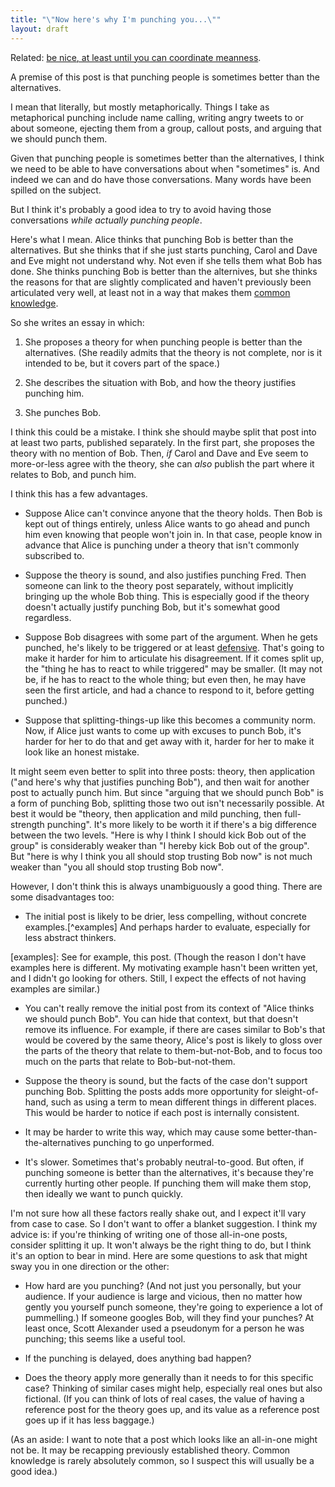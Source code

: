 ```yaml
---
title: "\"Now here's why I'm punching you...\""
layout: draft
---
```

Related: [be nice, at least until you can coordinate meanness](http://slatestarcodex.com/2016/05/02/be-nice-at-least-until-you-can-coordinate-meanness/).

A premise of this post is that punching people is sometimes better than the alternatives.

I mean that literally, but mostly metaphorically. Things I take as metaphorical punching include name calling, writing angry tweets to or about someone, ejecting them from a group, callout posts, and arguing that we should punch them.

Given that punching people is sometimes better than the alternatives, I think we need to be able to have conversations about when "sometimes" is. And indeed we can and do have those conversations. Many words have been spilled on the subject.

But I think it's probably a good idea to try to avoid having those conversations *while actually punching people*.

Here's what I mean. Alice thinks that punching Bob is better than the alternatives. But she thinks that if she just starts punching, Carol and Dave and Eve might not understand why. Not even if she tells them what Bob has done. She thinks punching Bob is better than the alternives, but she thinks the reasons for that are slightly complicated and haven't previously been articulated very well, at least not in a way that makes them [common knowledge](https://www.lesswrong.com/posts/9QxnfMYccz9QRgZ5z/the-costly-coordination-mechanism-of-common-knowledge).

So she writes an essay in which:

1. She proposes a theory for when punching people is better than the alternatives. (She readily admits that the theory is not complete, nor is it intended to be, but it covers part of the space.)

2. She describes the situation with Bob, and how the theory justifies punching him.

3. She punches Bob.

I think this could be a mistake. I think she should maybe split that post into at least two parts, published separately. In the first part, she proposes the theory with no mention of Bob. Then, *if* Carol and Dave and Eve seem to more-or-less agree with the theory, she can *also* publish the part where it relates to Bob, and punch him.

I think this has a few advantages.

* Suppose Alice can't convince anyone that the theory holds. Then Bob is kept out of things entirely, unless Alice wants to go ahead and punch him even knowing that people won't join in. In that case, people know in advance that Alice is punching under a theory that isn't commonly subscribed to.

* Suppose the theory is sound, and also justifies punching Fred. Then someone can link to the theory post separately, without implicitly bringing up the whole Bob thing. This is especially good if the theory doesn't actually justify punching Bob, but it's somewhat good regardless.

* Suppose Bob disagrees with some part of the argument. When he gets punched, he's likely to be triggered or at least [defensive](https://medium.com/@ThingMaker/its-not-what-it-looks-like-cde2c6104455). That's going to make it harder for him to articulate his disagreement. If it comes split up, the "thing he has to react to while triggered" may be smaller. (It may not be, if he has to react to the whole thing; but even then, he may have seen the first article, and had a chance to respond to it, before getting punched.)

* Suppose that splitting-things-up like this becomes a community norm. Now, if Alice just wants to come up with excuses to punch Bob, it's harder for her to do that and get away with it, harder for her to make it look like an honest mistake.

It might seem even better to split into three posts: theory, then application ("and here's why that justifies punching Bob"), and then wait for another post to actually punch him. But since "arguing that we should punch Bob" is a form of punching Bob, splitting those two out isn't necessarily possible. At best it would be "theory, then application and mild punching, then full-strength punching". It's more likely to be worth it if there's a big difference between the two levels. "Here is why I think I should kick Bob out of the group" is considerably weaker than "I hereby kick Bob out of the group". But "here is why I think you all should stop trusting Bob now" is not much weaker than "you all should stop trusting Bob now".

However, I don't think this is always unambiguously a good thing. There are some disadvantages too:

* The initial post is likely to be drier, less compelling, without concrete examples.[^examples] And perhaps harder to evaluate, especially for less abstract thinkers.

[examples]: See for example, this post. (Though the reason I don't have examples here is different. My motivating example hasn't been written yet, and I didn't go looking for others. Still, I expect the effects of not having examples are similar.)

* You can't really remove the initial post from its context of "Alice thinks we should punch Bob". You can hide that context, but that doesn't remove its influence. For example, if there are cases similar to Bob's that would be covered by the same theory, Alice's post is likely to gloss over the parts of the theory that relate to them-but-not-Bob, and to focus too much on the parts that relate to Bob-but-not-them.

* Suppose the theory is sound, but the facts of the case don't support punching Bob. Splitting the posts adds more opportunity for sleight-of-hand, such as using a term to mean different things in different places. This would be harder to notice if each post is internally consistent.

* It may be harder to write this way, which may cause some better-than-the-alternatives punching to go unperformed.

* It's slower. Sometimes that's probably neutral-to-good. But often, if punching someone is better than the alternatives, it's because they're currently hurting other people. If punching them will make them stop, then ideally we want to punch quickly.

I'm not sure how all these factors really shake out, and I expect it'll vary from case to case. So I don't want to offer a blanket suggestion. I think my advice is: if you're thinking of writing one of those all-in-one posts, consider splitting it up. It won't always be the right thing to do, but I think it's an option to bear in mind. Here are some questions to ask that might sway you in one direction or the other:

* How hard are you punching? (And not just you personally, but your audience. If your audience is large and vicious, then no matter how gently you yourself punch someone, they're going to experience a lot of pummelling.) If someone googles Bob, will they find your punches? At least once, Scott Alexander used a pseudonym for a person he was punching; this seems like a useful tool.

* If the punching is delayed, does anything bad happen?

* Does the theory apply more generally than it needs to for this specific case? Thinking of similar cases might help, especially real ones but also fictional. (If you can think of lots of real cases, the value of having a reference post for the theory goes up, and its value as a reference post goes up if it has less baggage.)

(As an aside: I want to note that a post which looks like an all-in-one might not be. It may be recapping previously established theory. Common knowledge is rarely absolutely common, so I suspect this will usually be a good idea.)
